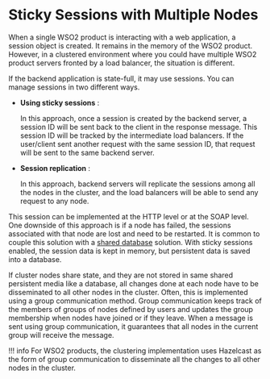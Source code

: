# Sticky Sessions with Multiple Nodes

When a single WSO2 product is interacting with a web application, a
session object is created. It remains in the memory of the WSO2 product.
However, in a clustered environment where you could have multiple WSO2
product servers fronted by a load balancer, the situation is different.

If the backend application is state-full, it may use sessions. You can
manage sessions in two different ways.

-   **Using sticky sessions** : 

    In this approach, once a session is
    created by the backend server, a session ID will be sent back to the
    client in the response message. This session ID will be tracked by
    the intermediate load balancers. If the user/client sent another
    request with the same session ID, that request will be sent to the
    same backend server.
    
-   **Session replication** : 

    In this approach, backend servers will
    replicate the sessions among all the nodes in the cluster, and the
    load balancers will be able to send any request to any node.

This session can be implemented at the HTTP level or at the SOAP level.
One downside of this approach is if a node has failed, the sessions
associated with that node are lost and need to be restarted. It is
common to couple this solution with a [shared
database](../../administer/sharing-databases-in-a-cluster) solution. With sticky
sessions enabled, the session data is kept in memory, but persistent
data is saved into a database.

If cluster nodes share state, and they are not stored in same shared
persistent media like a database, all changes done at each node have to
be disseminated to all other nodes in the cluster. Often, this is
implemented using a group communication method. Group communication
keeps track of the members of groups of nodes defined by users and
updates the group membership when nodes have joined or if they leave.
When a message is sent using group communication, it guarantees that all
nodes in the current group will receive the message. 

!!! info
    For WSO2 products,
    the clustering implementation uses Hazelcast as the form of group
    communication to disseminate all the changes to all other nodes in the
    cluster.
